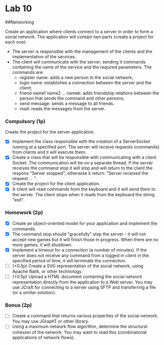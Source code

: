 # Lab 10

##Networking

Create an application where clients connect to a server in order to form a social network. The application will contain two parts (create a project for each one):
- The server is responsible with the management of the clients and the implementation of the services.
- The client will communicate with the server, sending it commands containing the name of the service and the required parameters. The commands are:
  + register name: adds a new person to the social network;
  + login name: establishes a connection between the server and the client;
  + friend name1 name2 ... namek: adds friendship relations between the person that sends the command and other persons;
  + send message: sends a message to all friends.
  + read: reads the messages from the server.

### Compulsory (1p)

Create the project for the server application.
- [x] Implement the class responsible with the creation of a ServerSocket running at a specified port. The server will receive requests (commands) from clients and it will execute them.
- [x] Create a class that will be responsible with communicating with a client Socket. The communication will be on a separate thread. If the server receives the command stop it will stop and will return to the client the respons "Server stopped", otherwise it return: "Server received the request ... ".
- [x] Create the project for the client application.
- [x] A client will read commands from the keyboard and it will send them to the server. The client stops when it reads from the keyboard the string "exit".
### Homework (2p)
- [x] Create an object-oriented model for your application and implement the commands.
- [x] The command stop should "gracefully" stop the server - it will not accept new games but it will finish those in progress. When there are no more games, it will shutdown.
- [x] Implement a timeout for a connection (a number of minutes). If the server does not receive any command from a logged in client in the specified period of time, it will terminate the connection.
- [ ] (+0.5p) Create a SVG representation of the social network, using Apache Batik, or other technology.
- [ ] (+0.5p) Upload a HTML document containing the social network representation directly from the application to a Web server. You may use JCraft for connecting to a server using SFTP and transferring a file (or a similar solution).
### Bonus (2p)

- [ ] Create a command that returns various properties of the social network. You may use JGraphT or other library.
- [ ] Using a maximum network flow algorithm, determine the structural cohesion of the network. You may want to read this (combinatorial applications of network flows).